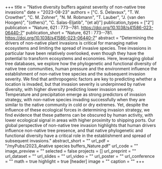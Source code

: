 +++
title = "Native diversity buffers against severity of non-native tree invasions"
date = "2023-08-23"
authors = ["C. S. Delavaux", "T. W. Crowther", "C. M. Zohner", "N. M. Robmann", "T. Lauber", "J. {van den Hoogen}", "{others}", "C. Salas-Eljatib", "{et al}"]
publication_types = ["2"]
publication = "Nature, 621 : 773--781. https://doi.org/10.1038/s41586-023-06440-7"
publication_short = "Nature, 621 : 773--781. https://doi.org/10.1038/s41586-023-06440-7"
abstract = "Determining the drivers of non-native plant invasions is critical for managing native ecosystems and limiting the spread of invasive species. Tree invasions in particular have been relatively overlooked, even though they have the potential to transform ecosystems and economies. Here, leveraging global tree databases, we explore how the phylogenetic and functional diversity of native tree communities, human pressure and the environment influence the establishment of non-native tree species and the subsequent invasion severity. We find that anthropogenic factors are key to predicting whether a location is invaded, but that invasion severity is underpinned by native diversity, with higher diversity predicting lower invasion severity. Temperature and precipitation emerge as strong predictors of invasion strategy, with non-native species invading successfully when they are similar to the native community in cold or dry extremes. Yet, despite the influence of these ecological forces in determining invasion strategy, we find evidence that these patterns can be obscured by human activity, with lower ecological signal in areas with higher proximity to shipping ports. Our global perspective of non-native tree invasion highlights that human drivers influence non-native tree presence, and that native phylogenetic and functional diversity have a critical role in the establishment and spread of subsequent invasions."
abstract_short = ""
url_pdf = "/myPubs/2023_4native species buffers_Nature.pdf"
url_code = ""
image_preview = ""
selected = false
projects = []
url_preprint = ""
url_dataset = ""
url_slides = ""
url_video = ""
url_poster = ""
url_conference = ""
math = true
highlight = true
[header]
image = ""
caption = ""
+++
